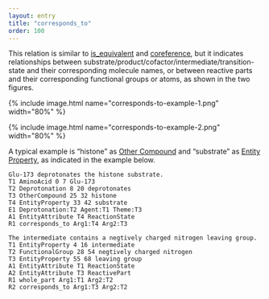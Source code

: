 ```yaml
---
layout: entry
title: "corresponds_to"
order: 100
---
```


This relation is similar to [is_equivalent]() and [coreference](), but
it indicates relationships between
substrate/product/cofactor/intermediate/transition-state and their
corresponding molecule names, or between reactive parts and their
corresponding functional groups or atoms, as shown in the two figures.

{% include image.html name="corresponds-to-example-1.png" width="80%" %}

{% include image.html name="corresponds-to-example-2.png" width="80%" %}

A typical example is “histone” as [Other Compound]() and “substrate” as
[Entity Property](), as indicated in the example below.

~~~ ann
Glu-173 deprotonates the histone substrate.
T1 AminoAcid 0 7 Glu-173
T2 Deprotonation 8 20 deprotonates
T3 OtherCompound 25 32 histone
T4 EntityProperty 33 42 substrate
E1 Deprotonation:T2 Agent:T1 Theme:T3
A1 EntityAttribute T4 ReactionState
R1 corresponds_to Arg1:T4 Arg2:T3
~~~

~~~ ann
The intermediate contains a negtively charged nitrogen leaving group.
T1 EntityProperty 4 16 intermediate
T2 FunctionalGroup 28 54 negtively charged nitrogen
T3 EntityProperty 55 68 leaving group
A1 EntityAttribute T1 ReactionState
A2 EntityAttribute T3 ReactivePart
R1 whole_part Arg1:T1 Arg2:T2
R2 corresponds_to Arg1:T3 Arg2:T2
~~~
